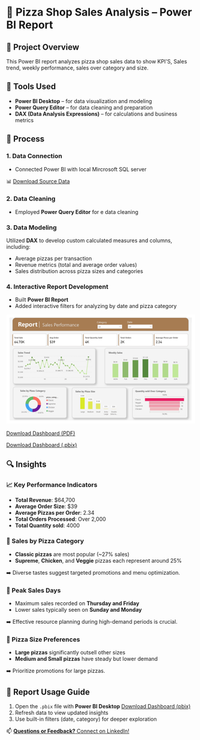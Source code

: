 # 🍕 Pizza Shop Sales Analysis – Power BI Report

## 📌 Project Overview

This Power BI report analyzes pizza shop sales data to show KPI'S, Sales trend, weekly performance, sales over category and size.

## 🧰 Tools Used

- **Power BI Desktop** – for data visualization and modeling
- **Power Query Editor** – for data cleaning and preparation
- **DAX (Data Analysis Expressions)** – for calculations and business metrics

## 🔄 Process

### 1. Data Connection
- Connected Power BI with local Mircrosoft SQL server

📊 [Download Source Data](Data/pizza_sales_excel_file.xlsx)

### 2. Data Cleaning
- Employed **Power Query Editor** for e data cleaning

### 3. Data Modeling
Utilized **DAX** to develop custom calculated measures and columns, including:
  - Average pizzas per transaction
  - Revenue metrics (total and average order values)
  - Sales distribution across pizza sizes and categories

 
### 4. Interactive Report Development
- Built **Power BI Report**
- Added interactive filters for analyzing by date and pizza category
 
![Dashboard Preview](Report/Sales_Performance.jpg)

[Download Dashboard (PDF)](Report/Pizza_Shop.pdf)

[Download Dashboard (.pbix)](Power_BI_report/Pizza_Shop.pbix)

## 🔍 Insights

### 📈 Key Performance Indicators
- **Total Revenue**: $64,700
- **Average Order Size**: $39
- **Average Pizzas per Order**: 2.34
- **Total Orders Processed**: Over 2,000
- **Total Quantity sold**: 4000

### 🍕 Sales by Pizza Category
- **Classic pizzas** are most popular (~27% sales)
- **Supreme**, **Chicken**, and **Veggie** pizzas each represent around 25%
  
➡️ Diverse tastes suggest targeted promotions and menu optimization.

### 📅 Peak Sales Days
- Maximum sales recorded on **Thursday and Friday**
- Lower sales typically seen on **Sunday and Monday**
  
➡️ Effective resource planning during high-demand periods is crucial.

### 📏 Pizza Size Preferences
- **Large pizzas** significantly outsell other sizes
- **Medium and Small pizzas** have steady but lower demand
  
➡️ Prioritize promotions for large pizzas.

## 🚀 Report Usage Guide

1. Open the `.pbix` file with **Power BI Desktop**
   [Download Dashboard (pbix)](Power_BI_report/Pizza_Shop.pbix)
2. Refresh data to view updated insights
3. Use built-in filters (date, category) for deeper exploration


 

📫 [**Questions or Feedback?** Connect on LinkedIn!](https://www.linkedin.com/in/shehrozsarwar)
